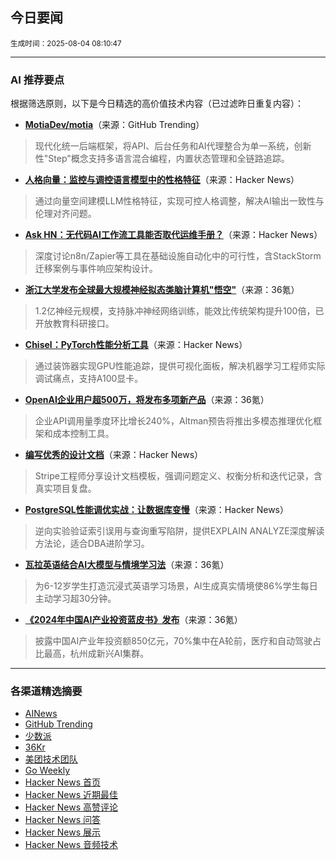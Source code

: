 ## 今日要闻

<sub> 生成时间：2025-08-04 08:10:47</sub>


---

### AI 推荐要点

根据筛选原则，以下是今日精选的高价值技术内容（已过滤昨日重复内容）：

- **[MotiaDev/motia](https://github.com/MotiaDev/motia)**（来源：GitHub Trending）  
> 现代化统一后端框架，将API、后台任务和AI代理整合为单一系统，创新性"Step"概念支持多语言混合编程，内置状态管理和全链路追踪。

- **[人格向量：监控与调控语言模型中的性格特征](https://news.ycombinator.com/item?id=44777760)**（来源：Hacker News）  
> 通过向量空间建模LLM性格特征，实现可控人格调整，解决AI输出一致性与伦理对齐问题。

- **[Ask HN：无代码AI工作流工具能否取代运维手册？](https://news.ycombinator.com/item?id=44780519)**（来源：Hacker News）  
> 深度讨论n8n/Zapier等工具在基础设施自动化中的可行性，含StackStorm迁移案例与事件响应架构设计。

- **[浙江大学发布全球最大规模神经拟态类脑计算机"悟空"](https://36kr.com/p/3407761551510919)**（来源：36氪）  
> 1.2亿神经元规模，支持脉冲神经网络训练，能效比传统架构提升100倍，已开放教育科研接口。

- **[Chisel：PyTorch性能分析工具](https://news.ycombinator.com/item?id=44779115)**（来源：Hacker News）  
> 通过装饰器实现GPU性能追踪，提供可视化面板，解决机器学习工程师实际调试痛点，支持A100显卡。

- **[OpenAI企业用户超500万，将发布多项新产品](https://36kr.com/p/3407761551510919)**（来源：36氪）  
> 企业API调用量季度环比增长240%，Altman预告将推出多模态推理优化框架和成本控制工具。

- **[编写优秀的设计文档](https://news.ycombinator.com/item?id=44779428)**（来源：Hacker News）  
> Stripe工程师分享设计文档模板，强调问题定义、权衡分析和迭代记录，含真实项目复盘。

- **[PostgreSQL性能调优实战：让数据库变慢](https://news.ycombinator.com/item?id=44704736)**（来源：Hacker News）  
> 逆向实验验证索引误用与查询重写陷阱，提供EXPLAIN ANALYZE深度解读方法论，适合DBA进阶学习。

- **[瓦拉英语结合AI大模型与情境学习法](https://36kr.com/p/3405695180230021)**（来源：36氪）  
> 为6-12岁学生打造沉浸式英语学习场景，AI生成真实情境使86%学生每日主动学习超30分钟。

- **[《2024年中国AI产业投资蓝皮书》发布](https://36kr.com/p/3404163365097089)**（来源：36氪）  
> 披露中国AI产业年投资额850亿元，70%集中在A轮前，医疗和自动驾驶占比最高，杭州成新兴AI集群。

---

### 各渠道精选摘要
- [AINews](./ai_news_summary_2025-08-04.md)
- [GitHub Trending](./github_trending_2025-08-04.md)
- [少数派](./shaoshupai_2025-08-04.md)
- [36Kr](./36kr_summary_2025-08-04.md)
- [美团技术团队](./meituan_2025-08-04.md)
- [Go Weekly](./go_weekly_2025-08-04.md)
- [Hacker News 首页](./hacker_news_frontpage_2025-08-04.md)
- [Hacker News 近期最佳](./hacker_news_best_2025-08-04.md)
- [Hacker News 高赞评论](./hacker_news_top_comments_2025-08-04.md)
- [Hacker News 问答](./hacker_news_ask_2025-08-04.md)
- [Hacker News 展示](./hacker_news_show_2025-08-04.md)
- [Hacker News 音频技术](./hacker_news_audio_tech_2025-08-04.md)